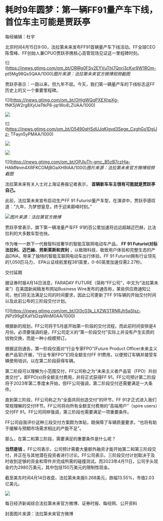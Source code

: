 # 耗时9年圆梦：第一辆FF91量产车下线，首位车主可能是贾跃亭

每经编辑：杜宇

北京时间4月15日9:00，法拉第未来发布FF91首辆量产车下线活动。FF全球CEO陈雪峰、FF创始人兼CPUO贾跃亭携核心高管现场见证这一里程碑时刻。

![](https://inews.gtimg.com/om_bt/ORlRg0FSy2EYVuThI7Qnri3cKxr9W1ROm-
pt5Mg98Qs5QAA/1000)_图片来源：法拉第未来官方微博视频截图_

贾跃亭表示：一路以来，但九年不屈。今天，我们第一辆量产车的下线标志这FF历史上的又一个重要里程碑。

![](https://inews.gtimg.com/om_bt/OHigWQqPXEXhpXg-
fNK5jW2rg8XyUeTtkP8-jqrWo4LZUAA/1000)

![](https://inews.gtimg.com/om_bt/O-_zw5J3lNh_ZapumFKCrxgvseGlZlNVHtufHvkqA7wlAAA/1000)

![](https://inews.gtimg.com/om_bt/O5490qHSdUJqKIgvd3Sege_CxghGs1DgIJz-
TFayn5yPMAA/1000)

![](https://inews.gtimg.com/om_bt/OOfpjOTU69_1NdHeayxPnBadbYn81HMY4REHzHe7OvuTgAA/1000)

![](https://inews.gtimg.com/om_bt/OnYd94ct9x3vHJLemg_bZHNXAP0sKxSbY1aKayLX5HsCMAA/1000)

![](https://inews.gtimg.com/om_bt/OPJluTh-gmc_B5zB7czHja-
HAMNnm4XRFKCOMjBOaXH9IAA/1000)_图片来源：法拉第未来官方微博视频截图_

法拉第未来有关人士对上海证券报记者表示， **首辆新车车主很有可能就是贾跃亭自己。**

此前，法拉第未来宣布启动生产FF 91 Futurist量产车型，在演讲中，贾跃亭感叹道：“九年，为梦想窒息，终于迎来巅峰时刻。”

![](https://inews.gtimg.com/om_bt/OYP1UXaF6yNpRdY6ZSYuaQaK54fgfEF0wus4i2u9YiolYAA/1000)_图片来源：法拉第官方微博_

贾跃亭曾表示，旗下第一辆准量产车FF 91的百公里加速将远远超越迈巴赫，比法拉利的大多数车型也快。

作为唯一一款下一代极智科技奢华的智能互联网电动车产品， **FF 91 Futurist对标法拉利、迈巴赫、劳斯莱斯和宾利**
，以极限科技、极致用户体验和完整生态的产品DNA，带来了独特的智能互联网电动车出行体验。FF 91 Futurist拥有行业领先的1,050匹马力，
EPA认证续航里程381英里，0-60英里加速仅需2.27秒。

交付延期

据证券时报4月14日消息，FARADAY FUTURE（简称“FF公司”，中文为“法拉第未来”）在美国新闻稿发布网站Business
Wire发布的通告称，某些供应商通知公司，他们将无法满足公司的时间要求，因此公司更新了FF 91车辆的开始交付时间以及此前公布的三阶段交付计划。

![](https://inews.gtimg.com/om_bt/Ol3c03k_LXZW3TRNRJh5aSIsz-
jNPz99gEKaYbDzpWnM0AA/1000)

根据新的规划，FF公司将于5月底开始第一阶段的交付流程，而此前时间安排是4月份。必须要强调的是，FF公司定义的“第一阶段交付”实际上并没有产生实质的钱物交换，而是一种小规模预订。

根据这则通告，第一阶段仅面对“行业专家FPO”(Future Product Officer未来主义者产品官)开展，“行业专家FPO”们将全额支付FF
91费用，以便预订车辆并接受车辆使用培训，以在第二阶段获得车辆。

第二阶段可以理解为小范围交付，FF公司称之为“未来主义者产品官（FPO）共创类交付”。即FPO(s)将全额支付费用，并将正式获得FF
91。FF公司预计第二阶段将于2023年第二季度末开始，但FF公司强调，第二阶段交付还需要满足一大条件。

直到第三阶段，FF公司称之为“全面共同创造交付”的环节，FF 91才正式进入我们常规理解的交付环节。FF公司将向所有全额支付费用的“高端用户”（spire
users）交付FF 91。FF公司同样强调，第三阶段也需要满足一项重要条件。

FF公司自我评价这种三段交付方案颇为体贴，既保障了车辆质量要求，“也将有助于缓解与预期市场需求相比的产能不足”。

那么，在第二和第三阶段，需要满足的重要条件是什么呢？

**当然是钱**
。FF公司表示，公司预计需要大量额外融资才能开始第二和第三阶段交付，并正在与其他潜在投资者进行讨论。FF公司表示，三阶段交付计划取决于及时收到足够的资金和零件并完成所需的碰撞测试。而2023年4月11日，公司手头现金约为2980万美元，其中包括150万美元的限制性现金。

截至美东时间4月14日收盘，法拉第未来报0.268美元，跌幅13.55%，市值2.03亿美元。

![](https://inews.gtimg.com/om_bt/Ocpc1jDFSVKobiu50e8I_sQQfggEc5xvwdMtqu1qSVxccAA/1000)

每日经济新闻综合法拉第未来官方微博、证券时报、每经网、公开资料

封面图片来源：法拉第未来官方微博

